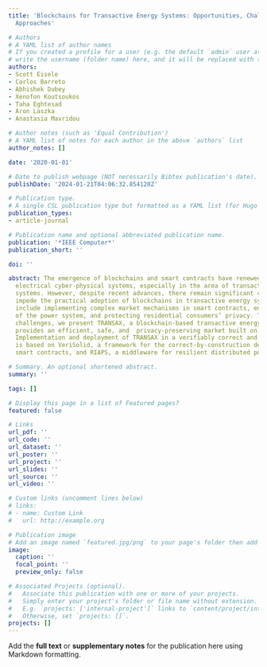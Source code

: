```yaml
---
title: 'Blockchains for Transactive Energy Systems: Opportunities, Challenges, and
  Approaches'

# Authors
# A YAML list of author names
# If you created a profile for a user (e.g. the default `admin` user at `content/authors/admin/`), 
# write the username (folder name) here, and it will be replaced with their full name and linked to their profile.
authors:
- Scott Eisele
- Carlos Barreto
- Abhishek Dubey
- Xenofon Koutsoukos
- Taha Eghtesad
- Aron Laszka
- Anastasia Mavridou

# Author notes (such as 'Equal Contribution')
# A YAML list of notes for each author in the above `authors` list
author_notes: []

date: '2020-01-01'

# Date to publish webpage (NOT necessarily Bibtex publication's date).
publishDate: '2024-01-21T04:06:32.854120Z'

# Publication type.
# A single CSL publication type but formatted as a YAML list (for Hugo requirements).
publication_types:
- article-journal

# Publication name and optional abbreviated publication name.
publication: '*IEEE Computer*'
publication_short: ''

doi: ''

abstract: The emergence of blockchains and smart contracts have renewed interest in
  electrical cyber-physical systems, especially in the area of transactive energy
  systems. However, despite recent advances, there remain significant challenges that
  impede the practical adoption of blockchains in transactive energy systems, which
  include implementing complex market mechanisms in smart contracts, ensuring safety
  of the power system, and protecting residential consumers’ privacy. To address these
  challenges, we present TRANSAX, a blockchain-based transactive energy system that
  provides an efficient, safe, and  privacy-preserving market built on smart contracts.
  Implementation and deployment of TRANSAX in a verifiably correct and efficient way
  is based on VeriSolid, a framework for the correct-by-construction development of
  smart contracts, and RIAPS, a middleware for resilient distributed power systems

# Summary. An optional shortened abstract.
summary: ''

tags: []

# Display this page in a list of Featured pages?
featured: false

# Links
url_pdf: ''
url_code: ''
url_dataset: ''
url_poster: ''
url_project: ''
url_slides: ''
url_source: ''
url_video: ''

# Custom links (uncomment lines below)
# links:
# - name: Custom Link
#   url: http://example.org

# Publication image
# Add an image named `featured.jpg/png` to your page's folder then add a caption below.
image:
  caption: ''
  focal_point: ''
  preview_only: false

# Associated Projects (optional).
#   Associate this publication with one or more of your projects.
#   Simply enter your project's folder or file name without extension.
#   E.g. `projects: ['internal-project']` links to `content/project/internal-project/index.md`.
#   Otherwise, set `projects: []`.
projects: []
---
```


Add the **full text** or **supplementary notes** for the publication here using Markdown formatting.
